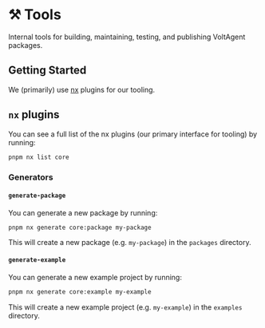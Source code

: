 # ⚒️ Tools

Internal tools for building, maintaining, testing, and publishing VoltAgent packages.

## Getting Started

We (primarily) use [nx](https://nx.dev) plugins for our tooling.

## `nx` plugins

You can see a full list of the nx plugins (our primary interface for tooling) by running:

```bash
pnpm nx list core
```

### Generators

#### `generate-package`

You can generate a new package by running:

```bash
pnpm nx generate core:package my-package
```

This will create a new package (e.g. `my-package`) in the `packages` directory.

#### `generate-example`

You can generate a new example project by running:

```bash
pnpm nx generate core:example my-example
```

This will create a new example project (e.g. `my-example`) in the `examples` directory.
